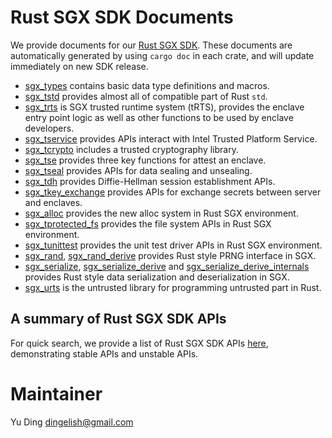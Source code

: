 # Rust SGX SDK Documents

We provide documents for our [Rust SGX SDK](https://github.com/baidu/rust-sgx-sdk). These documents are automatically generated by using `cargo doc` in each crate, and will update immediately on new SDK release.

* [sgx_types](https://dingelish.github.io/sgx_types/sgx_types/index.html) contains basic data type definitions and macros.
* [sgx_tstd](https://dingelish.github.io/sgx_tstd/sgx_tstd/index.html) provides almost all of compatible part of Rust `std`.
* [sgx_trts](https://dingelish.github.io/sgx_trts/sgx_trts/index.html) is SGX trusted runtime system (tRTS), provides the enclave entry point logic as well as other functions to be used by enclave developers.
* [sgx_tservice](https://dingelish.github.io/sgx_tservice/sgx_tservice/index.html) provides APIs interact with Intel Trusted Platform Service.
* [sgx_tcrypto](https://dingelish.github.io/sgx_tcrypto/sgx_tcrypto/index.html) includes a trusted cryptography library.
* [sgx_tse](https://dingelish.github.io/sgx_tse/sgx_tse/index.html) provides three key functions for attest an enclave.
* [sgx_tseal](https://dingelish.github.io/sgx_tseal/sgx_tseal/index.html) provides APIs for data sealing and unsealing.
* [sgx_tdh](https://dingelish.github.io/sgx_tdh/sgx_tdh/index.html) provides Diffie-Hellman session establishment APIs.
* [sgx_tkey_exchange](https://dingelish.github.io/sgx_tkey_exchange/sgx_tkey_exchange/index.html) provides APIs for exchange secrets between server and enclaves.
* [sgx_alloc](https://dingelish.github.io/sgx_alloc/sgx_alloc/index.html) provides the new alloc system in Rust SGX environment.
* [sgx_tprotected_fs](https://dingelish.github.io/sgx_tprotected_fs/sgx_tprotected_fs/index.html) provides the file system APIs in Rust SGX environment.
* [sgx_tunittest](https://dingelish.github.io/sgx_tunittest/sgx_tunittest/index.html) provides the unit test driver APIs in Rust SGX environment.
* [sgx_rand](https://dingelish.github.io/sgx_rand/sgx_rand/index.html), [sgx_rand_derive](https://dingelish.github.io/sgx_rand_derive/sgx_rand_derive/index.html) provides Rust style PRNG interface in SGX.
* [sgx_serialize](https://dingelish.github.io/sgx_serialize/sgx_serialize/index.html), [sgx_serialize_derive](https://dingelish.github.io/sgx_serialize_derive/sgx_serialize_derive/index.html) and [sgx_serialize_derive_internals](https://dingelish.github.io/sgx_serialize_derive_internals/sgx_serialize_derive_internals/index.html) provides Rust style data serialization and deserialization in SGX.
* [sgx_urts](https://dingelish.github.io/sgx_urts/sgx_urts/index.html) is the untrusted library for programming untrusted part in Rust.

## A summary of Rust SGX SDK APIs
For quick search, we provide a list of Rust SGX SDK APIs [here](https://dingelish.github.io/summary/index.html), demonstrating stable APIs and unstable APIs.

# Maintainer
Yu Ding dingelish@gmail.com


